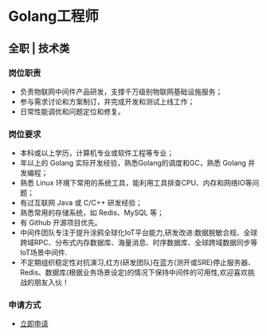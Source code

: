 
# Golang工程师
## 全职  |  技术类
### 

### 岗位职责
- 负责物联网中间件产品研发，支撑千万级别物联网基础设施服务；
- 参与需求讨论和方案制订，并完成开发和测试上线工作；
- 日常性能调优和问题定位和修复。
### 岗位要求
- 本科或以上学历，计算机专业或软件工程等专业；
- 年以上的 Golang 实际开发经验，熟悉Golang的调度和GC，熟悉 Golang 并发编程；
- 熟悉 Linux 环境下常用的系统工具，能利用工具排查CPU、内存和网络IO等问题；
- 有过互联网 Java 或 C/C++ 研发经验；
- 熟悉常用的存储系统，如 Redis、MySQL 等；
- 有 Github 开源项目优先。
- 中间件团队专注于提升涂鸦全球化IoT平台能力,研发改进:数据脱敏合规、全球跨域RPC、分布式内存数据库、海量消息、时序数据库、全球跨域数据同步等IoT场景中间件.
- 不定期组织稳定性对抗演习,红方(研发团队)在蓝方(测开或SRE)停止服务器、Redis、数据库(根据业务场景设定)的情况下保持中间件的可用性,欢迎喜欢挑战的朋友入伙！
### 申请方式
- <a href="mailto:hr@tuya.com?subject=求职简历-Golang工程师-来自GitHub">立即申请</a>